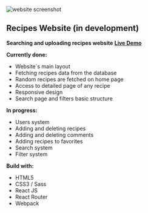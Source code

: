 ![website screenshot](https://i.imgur.com/aIuxtZJ.png)

## Recipes Website (in development)

**Searching and uploading recipes website** 
**[Live Demo](https://deli-web.netlify.app/ "Live Demo")**

**Currently done:**
- Website\`s main layout
- Fetching recipes data from the database
- Random recipes are fetched on home page
- Access to detailed page of any recipe
- Responsive design
- Search page and filters basic structure

**In progress:**
- Users system
- Adding and deleting recipes
- Adding and deleting comments
- Adding recipes to favorites
- Search system
- Filter system

**Build with:**
- HTML5
- CSS3 / Sass
- React JS
- React Router
- Webpack
